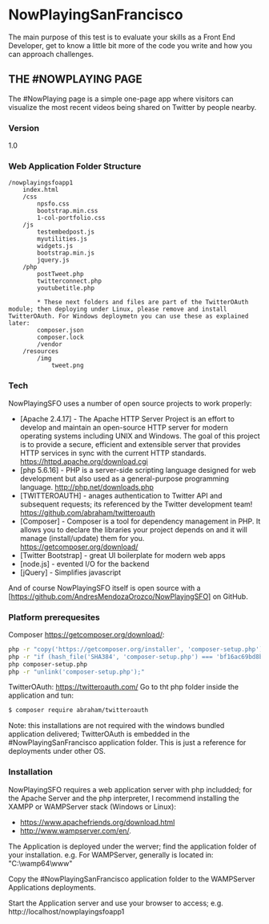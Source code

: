# NowPlayingSanFrancisco

The main purpose of this test is to evaluate your skills as a Front End Developer, get to know a little bit more of the code you write and how you can approach challenges.

## THE #NOWPLAYING PAGE
The #NowPlaying page is a simple one-page app where visitors can visualize the most recent videos being shared on Twitter by people nearby. 

### Version
1.0

### Web Application Folder Structure
	/nowplayingsfoapp1
		index.html
		/css
			npsfo.css
			bootstrap.min.css
			1-col-portfolio.css
		/js
			testembedpost.js
			myutilities.js
			widgets.js
			bootstrap.min.js
			jquery.js
		/php
			postTweet.php
			twitterconnect.php
			youtubetitle.php
			
			* These next folders and files are part of the TwitterOAuth module; then deploying under Linux, please remove and install TwitterOAuth. For Windows deploymetn you can use these as explained later:
			composer.json
			composer.lock
			/vendor
		/resources
			/img
				tweet.png

### Tech

NowPlayingSFO uses a number of open source projects to work properly:

* [Apache 2.4.17] - The Apache HTTP Server Project is an effort to develop and maintain an open-source HTTP server for modern operating systems including UNIX and Windows. The goal of this project is to provide a secure, efficient and extensible server that provides HTTP services in sync with the current HTTP standards. https://httpd.apache.org/download.cgi
* [php 5.6.16] - PHP is a server-side scripting language designed for web development but also used as a general-purpose programming language. http://php.net/downloads.php
* [TWITTEROAUTH] - anages authentication to Twitter API and subsequent requests; its referenced by the Twitter development team! https://github.com/abraham/twitteroauth
* [Composer] - Composer is a tool for dependency management in PHP. It allows you to declare the libraries your project depends on and it will manage (install/update) them for you. https://getcomposer.org/download/
* [Twitter Bootstrap] - great UI boilerplate for modern web apps
* [node.js] - evented I/O for the backend
* [jQuery] - Simplifies javascript

And of course NowPlayingSFO itself is open source with a [https://github.com/AndresMendozaOrozco/NowPlayingSFO]
 on GitHub.

 
### Platform prerequesites
Composer https://getcomposer.org/download/:
```sh
php -r "copy('https://getcomposer.org/installer', 'composer-setup.php');"
php -r "if (hash_file('SHA384', 'composer-setup.php') === 'bf16ac69bd8b807bc6e4499b28968ee87456e29a3894767b60c2d4dafa3d10d045ffef2aeb2e78827fa5f024fbe93ca2') { echo 'Installer verified'; } else { echo 'Installer corrupt'; unlink('composer-setup.php'); } echo PHP_EOL;"
php composer-setup.php
php -r "unlink('composer-setup.php');"
```

TwitterOAuth: https://twitteroauth.com/
Go to tht php folder inside the application and tun:
```sh
$ composer require abraham/twitteroauth
```

Note: this installations are not required with the windows bundled application delivered; TwitterOAuth is embedded in the #NowPlayingSanFrancisco application folder. This is just a reference for deployments under other OS.

### Installation

NowPlayingSFO requires a web application server with php includded; for the Apache Server and the php interpreter, I recommend installing the XAMPP or WAMPServer stack (Windows or Linux): 
- https://www.apachefriends.org/download.html
- http://www.wampserver.com/en/.

The Application is deployed under the werver; find the application folder of your installation.
e.g. For WAMPServer, generally is located in: "C:\wamp64\www\"

Copy the #NowPlayingSanFrancisco application folder to the WAMPServer Applications deployments.

Start the Application server and use your browser to access; e.g. http://localhost/nowplayingsfoapp1


